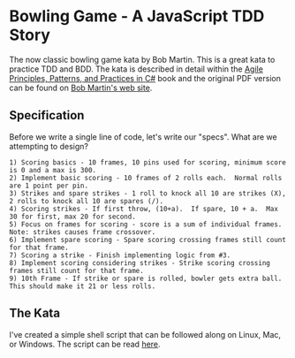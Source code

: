 # Bowling Game - A JavaScript TDD Story

The now classic bowling game kata by Bob Martin.  This is a great kata to practice TDD and BDD.  The kata is described in detail within the [Agile Principles, Patterns, and Practices in C#][1] book and the original PDF version can be found on [Bob Martin's web site][2].

## Specification

Before we write a single line of code, let's write our "specs".  What are we attempting to design?

    1) Scoring basics - 10 frames, 10 pins used for scoring, minimum score is 0 and a max is 300.
    2) Implement basic scoring - 10 frames of 2 rolls each.  Normal rolls are 1 point per pin.
    3) Strikes and spare strikes - 1 roll to knock all 10 are strikes (X), 2 rolls to knock all 10 are spares (/).
    4) Scoring strikes - If first throw, (10+a).  If spare, 10 + a.  Max 30 for first, max 20 for second.
    5) Focus on frames for scoring - score is a sum of individual frames.  Note: strikes causes frame crossover.
    6) Implement spare scoring - Spare scoring crossing frames still count for that frame.
    7) Scoring a strike - Finish implementing logic from #3.
    8) Implement scoring considering strikes - Strike scoring crossing frames still count for that frame.
    9) 10th Frame - If strike or spare is rolled, bowler gets extra ball.  This should make it 21 or less rolls.

## The Kata

I've created a simple shell script that can be followed along on Linux, Mac, or Windows. The script can be read [here][3].

[1]: https://www.goodreads.com/book/show/84983.Agile_Principles_Patterns_and_Practices_in_C_
[2]: http://butunclebob.com/ArticleS.UncleBob.TheBowlingGameKata
[3]: ./docs/kata.sh
